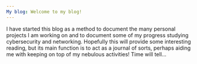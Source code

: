 ```yaml
---
My blog: Welcome to my blog!
---
```


I have started this blog as a method to document the many personal projects I am working on and to document some of my progress studying cybersecurity and networking. Hopefully this will provide some interesting reading, but its main function is to act as a journal of sorts, perhaps aiding me with keeping on top of my nebulous activities! Time will tell...
